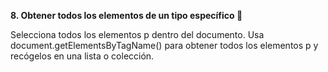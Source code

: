 **8. Obtener todos los elementos de un tipo específico 📑**

Selecciona todos los elementos p dentro del documento. Usa document.getElementsByTagName() para obtener todos los elementos p y recógelos en una lista o colección.